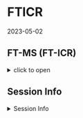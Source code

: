 FTICR
================
2023-05-02

## FT-MS (FT-ICR)

<details>
<summary>
click to open
</summary>

### FTICR Van krevelen diagrams:

<details>
<summary>
click to open
</summary>

![](FTICR_files/figure-gfm/unnamed-chunk-1-1.png)<!-- -->

![](FTICR_files/figure-gfm/unnamed-chunk-2-1.png)<!-- -->![](FTICR_files/figure-gfm/unnamed-chunk-2-2.png)<!-- -->![](FTICR_files/figure-gfm/unnamed-chunk-2-3.png)<!-- -->
</details>

### FTICR Common vs unique peaks by treatment:

<details>
<summary>
click to open
</summary>
<details>
<summary>
click to open
</summary>

![](FTICR_files/figure-gfm/unnamed-chunk-3-1.png)<!-- -->![](FTICR_files/figure-gfm/unnamed-chunk-3-2.png)<!-- -->

| Class              |  -2 |  -6 |
|:-------------------|----:|----:|
| aliphatic          | 439 | 202 |
| aromatic           |  24 |  31 |
| condensed aromatic |  16 |  11 |
| unsaturated/lignin |  87 | 137 |

![](FTICR_files/figure-gfm/unnamed-chunk-3-3.png)<!-- -->

| Class              | Pre |   2 |   4 |   6 |   8 |  10 |
|:-------------------|----:|----:|----:|----:|----:|----:|
| aliphatic          |  47 |  53 |  16 |   9 |  14 |   9 |
| aromatic           |  12 |   2 |   2 |   1 |   2 |  NA |
| condensed aromatic |   2 |   4 |  NA |  NA |   4 |  NA |
| unsaturated/lignin |  31 |  10 |   7 |   3 |   7 |   1 |

![](FTICR_files/figure-gfm/unnamed-chunk-3-4.png)<!-- -->

    ## NULL

| Class              | -2_Pre | -6_Pre | -2_2 | -6_2 | -2_4 | -6_4 | -2_6 | -6_6 | -2_8 | -6_8 | -2_10 | -6_10 |
|:-------------------|-------:|-------:|-----:|-----:|-----:|-----:|-----:|-----:|-----:|-----:|------:|------:|
| aliphatic          |     34 |      7 |   51 |    2 |   16 |   NA |    9 |   NA |   13 |    1 |     9 |    NA |
| aromatic           |      9 |      3 |    2 |   NA |    1 |    1 |   NA |    1 |    2 |   NA |    NA |    NA |
| condensed aromatic |      2 |     NA |    4 |   NA |   NA |   NA |   NA |   NA |    4 |   NA |    NA |    NA |
| unsaturated/lignin |     20 |      5 |    9 |    1 |    6 |    1 |    2 |    1 |    6 |    1 |    NA |     1 |

</details>
<details>
<summary>
click to open
</summary>

![](FTICR_files/figure-gfm/unnamed-chunk-4-1.png)<!-- -->![](FTICR_files/figure-gfm/unnamed-chunk-4-2.png)<!-- -->

| Class              |  -2 |  -6 |
|:-------------------|----:|----:|
| aliphatic          | 145 | 123 |
| aromatic           |  13 |  30 |
| condensed aromatic |   8 |   9 |
| unsaturated/lignin |  72 | 112 |

![](FTICR_files/figure-gfm/unnamed-chunk-4-3.png)<!-- -->

| Class              | Pre |   2 |   4 |   6 |   8 |  10 |
|:-------------------|----:|----:|----:|----:|----:|----:|
| aliphatic          |  26 |   6 |   6 |   3 |  10 |   1 |
| aromatic           |  10 |  NA |   1 |   1 |   2 |  NA |
| condensed aromatic |   1 |  NA |  NA |  NA |   4 |  NA |
| unsaturated/lignin |  27 |   2 |   7 |   3 |   6 |   1 |

![](FTICR_files/figure-gfm/unnamed-chunk-4-4.png)<!-- -->

    ## NULL

| Class              | -2_Pre | -6_Pre | -2_2 | -6_2 | -2_4 | -6_4 | -2_6 | -6_6 | -2_8 | -6_8 | -6_10 |
|:-------------------|-------:|-------:|-----:|-----:|-----:|-----:|-----:|-----:|-----:|-----:|------:|
| aliphatic          |     13 |     10 |    3 |    3 |    6 |   NA |    2 |    1 |    9 |    1 |     1 |
| aromatic           |      7 |      3 |   NA |   NA |   NA |    1 |   NA |    1 |    2 |   NA |    NA |
| condensed aromatic |      1 |     NA |   NA |   NA |   NA |   NA |   NA |   NA |    4 |   NA |    NA |
| unsaturated/lignin |     15 |      6 |    1 |    1 |    7 |   NA |    2 |    1 |    5 |    1 |     1 |

</details>
<details>
<summary>
click to open
</summary>
![](FTICR_files/figure-gfm/unnamed-chunk-5-1.png)<!-- -->![](FTICR_files/figure-gfm/unnamed-chunk-5-2.png)<!-- -->
<table>
<thead>
<tr>
<th style="text-align:left;">
Class
</th>
<th style="text-align:right;">
-2
</th>
<th style="text-align:right;">
-6
</th>
</tr>
</thead>
<tbody>
<tr>
<td style="text-align:left;">
aliphatic
</td>
<td style="text-align:right;">
405
</td>
<td style="text-align:right;">
196
</td>
</tr>
<tr>
<td style="text-align:left;">
aromatic
</td>
<td style="text-align:right;">
21
</td>
<td style="text-align:right;">
3
</td>
</tr>
<tr>
<td style="text-align:left;">
condensed aromatic
</td>
<td style="text-align:right;">
16
</td>
<td style="text-align:right;">
3
</td>
</tr>
<tr>
<td style="text-align:left;">
unsaturated/lignin
</td>
<td style="text-align:right;">
76
</td>
<td style="text-align:right;">
59
</td>
</tr>
</tbody>
</table>
![](FTICR_files/figure-gfm/unnamed-chunk-5-3.png)<!-- -->
<table>
<thead>
<tr>
<th style="text-align:left;">
Class
</th>
<th style="text-align:right;">
Pre
</th>
<th style="text-align:right;">
2
</th>
<th style="text-align:right;">
4
</th>
<th style="text-align:right;">
6
</th>
<th style="text-align:right;">
8
</th>
<th style="text-align:right;">
10
</th>
</tr>
</thead>
<tbody>
<tr>
<td style="text-align:left;">
aliphatic
</td>
<td style="text-align:right;">
27
</td>
<td style="text-align:right;">
57
</td>
<td style="text-align:right;">
14
</td>
<td style="text-align:right;">
9
</td>
<td style="text-align:right;">
12
</td>
<td style="text-align:right;">
9
</td>
</tr>
<tr>
<td style="text-align:left;">
aromatic
</td>
<td style="text-align:right;">
7
</td>
<td style="text-align:right;">
3
</td>
<td style="text-align:right;">
1
</td>
<td style="text-align:right;">
NA
</td>
<td style="text-align:right;">
1
</td>
<td style="text-align:right;">
NA
</td>
</tr>
<tr>
<td style="text-align:left;">
condensed aromatic
</td>
<td style="text-align:right;">
3
</td>
<td style="text-align:right;">
6
</td>
<td style="text-align:right;">
NA
</td>
<td style="text-align:right;">
NA
</td>
<td style="text-align:right;">
NA
</td>
<td style="text-align:right;">
NA
</td>
</tr>
<tr>
<td style="text-align:left;">
unsaturated/lignin
</td>
<td style="text-align:right;">
14
</td>
<td style="text-align:right;">
19
</td>
<td style="text-align:right;">
3
</td>
<td style="text-align:right;">
1
</td>
<td style="text-align:right;">
2
</td>
<td style="text-align:right;">
2
</td>
</tr>
</tbody>
</table>

![](FTICR_files/figure-gfm/unnamed-chunk-5-4.png)<!-- -->

    ## NULL

<table>
<thead>
<tr>
<th style="text-align:left;">
Class
</th>
<th style="text-align:right;">
-2_Pre
</th>
<th style="text-align:right;">
-6_Pre
</th>
<th style="text-align:right;">
-2_2
</th>
<th style="text-align:right;">
-6_2
</th>
<th style="text-align:right;">
-2_4
</th>
<th style="text-align:right;">
-6_4
</th>
<th style="text-align:right;">
-2_6
</th>
<th style="text-align:right;">
-2_8
</th>
<th style="text-align:right;">
-2_10
</th>
</tr>
</thead>
<tbody>
<tr>
<td style="text-align:left;">
aliphatic
</td>
<td style="text-align:right;">
23
</td>
<td style="text-align:right;">
1
</td>
<td style="text-align:right;">
56
</td>
<td style="text-align:right;">
1
</td>
<td style="text-align:right;">
14
</td>
<td style="text-align:right;">
NA
</td>
<td style="text-align:right;">
9
</td>
<td style="text-align:right;">
12
</td>
<td style="text-align:right;">
9
</td>
</tr>
<tr>
<td style="text-align:left;">
aromatic
</td>
<td style="text-align:right;">
6
</td>
<td style="text-align:right;">
1
</td>
<td style="text-align:right;">
3
</td>
<td style="text-align:right;">
NA
</td>
<td style="text-align:right;">
1
</td>
<td style="text-align:right;">
NA
</td>
<td style="text-align:right;">
NA
</td>
<td style="text-align:right;">
1
</td>
<td style="text-align:right;">
NA
</td>
</tr>
<tr>
<td style="text-align:left;">
condensed aromatic
</td>
<td style="text-align:right;">
3
</td>
<td style="text-align:right;">
NA
</td>
<td style="text-align:right;">
6
</td>
<td style="text-align:right;">
NA
</td>
<td style="text-align:right;">
NA
</td>
<td style="text-align:right;">
NA
</td>
<td style="text-align:right;">
NA
</td>
<td style="text-align:right;">
NA
</td>
<td style="text-align:right;">
NA
</td>
</tr>
<tr>
<td style="text-align:left;">
unsaturated/lignin
</td>
<td style="text-align:right;">
9
</td>
<td style="text-align:right;">
2
</td>
<td style="text-align:right;">
19
</td>
<td style="text-align:right;">
NA
</td>
<td style="text-align:right;">
1
</td>
<td style="text-align:right;">
2
</td>
<td style="text-align:right;">
1
</td>
<td style="text-align:right;">
2
</td>
<td style="text-align:right;">
2
</td>
</tr>
</tbody>
</table>
</details>
</details>

### FTICR Permanova results and PCAs:

#### relative abundance

<details>
<summary>
click to open
</summary>

![](FTICR_files/figure-gfm/unnamed-chunk-6-1.png)<!-- -->![](FTICR_files/figure-gfm/unnamed-chunk-6-2.png)<!-- -->![](FTICR_files/figure-gfm/unnamed-chunk-6-3.png)<!-- -->

</details>

#### PCA results:

<details>
<summary>
click to open
</summary>
![](FTICR_files/figure-gfm/unnamed-chunk-7-1.png)<!-- -->![](FTICR_files/figure-gfm/unnamed-chunk-7-2.png)<!-- -->![](FTICR_files/figure-gfm/unnamed-chunk-7-3.png)<!-- -->
<table>
<caption>
Permanova results: axis class all
</caption>
<thead>
<tr>
<th style="text-align:left;">
</th>
<th style="text-align:right;">
Df
</th>
<th style="text-align:right;">
SumOfSqs
</th>
<th style="text-align:right;">
R2
</th>
<th style="text-align:right;">
F
</th>
<th style="text-align:right;">
Pr(\>F)
</th>
</tr>
</thead>
<tbody>
<tr>
<td style="text-align:left;">
pre
</td>
<td style="text-align:right;">
1
</td>
<td style="text-align:right;">
0.2991305
</td>
<td style="text-align:right;">
0.0437799
</td>
<td style="text-align:right;">
9.3601645
</td>
<td style="text-align:right;">
0.002
</td>
</tr>
<tr>
<td style="text-align:left;">
inc
</td>
<td style="text-align:right;">
5
</td>
<td style="text-align:right;">
0.0098561
</td>
<td style="text-align:right;">
0.0014425
</td>
<td style="text-align:right;">
0.0616820
</td>
<td style="text-align:right;">
0.995
</td>
</tr>
<tr>
<td style="text-align:left;">
pre:inc
</td>
<td style="text-align:right;">
5
</td>
<td style="text-align:right;">
0.0361773
</td>
<td style="text-align:right;">
0.0052948
</td>
<td style="text-align:right;">
0.2264067
</td>
<td style="text-align:right;">
0.952
</td>
</tr>
<tr>
<td style="text-align:left;">
Residual
</td>
<td style="text-align:right;">
203
</td>
<td style="text-align:right;">
6.4874389
</td>
<td style="text-align:right;">
0.9494828
</td>
<td style="text-align:right;">
NA
</td>
<td style="text-align:right;">
NA
</td>
</tr>
<tr>
<td style="text-align:left;">
Total
</td>
<td style="text-align:right;">
214
</td>
<td style="text-align:right;">
6.8326028
</td>
<td style="text-align:right;">
1.0000000
</td>
<td style="text-align:right;">
NA
</td>
<td style="text-align:right;">
NA
</td>
</tr>
</tbody>
</table>
![](FTICR_files/figure-gfm/unnamed-chunk-7-4.png)<!-- -->![](FTICR_files/figure-gfm/unnamed-chunk-7-5.png)<!-- -->
<table>
<caption>
Permanova results: Axis class Polar only
</caption>
<thead>
<tr>
<th style="text-align:left;">
</th>
<th style="text-align:right;">
Df
</th>
<th style="text-align:right;">
SumOfSqs
</th>
<th style="text-align:right;">
R2
</th>
<th style="text-align:right;">
F
</th>
<th style="text-align:right;">
Pr(\>F)
</th>
</tr>
</thead>
<tbody>
<tr>
<td style="text-align:left;">
pre
</td>
<td style="text-align:right;">
1
</td>
<td style="text-align:right;">
0.0004596
</td>
<td style="text-align:right;">
0.0321579
</td>
<td style="text-align:right;">
10.58298
</td>
<td style="text-align:right;">
0.001
</td>
</tr>
<tr>
<td style="text-align:left;">
inc
</td>
<td style="text-align:right;">
5
</td>
<td style="text-align:right;">
0.0066832
</td>
<td style="text-align:right;">
0.4676090
</td>
<td style="text-align:right;">
30.77754
</td>
<td style="text-align:right;">
0.001
</td>
</tr>
<tr>
<td style="text-align:left;">
pre:inc
</td>
<td style="text-align:right;">
5
</td>
<td style="text-align:right;">
0.0029803
</td>
<td style="text-align:right;">
0.2085238
</td>
<td style="text-align:right;">
13.72482
</td>
<td style="text-align:right;">
0.001
</td>
</tr>
<tr>
<td style="text-align:left;">
Residual
</td>
<td style="text-align:right;">
96
</td>
<td style="text-align:right;">
0.0041692
</td>
<td style="text-align:right;">
0.2917093
</td>
<td style="text-align:right;">
NA
</td>
<td style="text-align:right;">
NA
</td>
</tr>
<tr>
<td style="text-align:left;">
Total
</td>
<td style="text-align:right;">
107
</td>
<td style="text-align:right;">
0.0142922
</td>
<td style="text-align:right;">
1.0000000
</td>
<td style="text-align:right;">
NA
</td>
<td style="text-align:right;">
NA
</td>
</tr>
</tbody>
</table>
![](FTICR_files/figure-gfm/unnamed-chunk-7-6.png)<!-- -->![](FTICR_files/figure-gfm/unnamed-chunk-7-7.png)<!-- -->
<table>
<caption>
Permanova results: Axis class Non-Polar only
</caption>
<thead>
<tr>
<th style="text-align:left;">
</th>
<th style="text-align:right;">
Df
</th>
<th style="text-align:right;">
SumOfSqs
</th>
<th style="text-align:right;">
R2
</th>
<th style="text-align:right;">
F
</th>
<th style="text-align:right;">
Pr(\>F)
</th>
</tr>
</thead>
<tbody>
<tr>
<td style="text-align:left;">
pre
</td>
<td style="text-align:right;">
1
</td>
<td style="text-align:right;">
0.0050061
</td>
<td style="text-align:right;">
0.1717359
</td>
<td style="text-align:right;">
26.4653827
</td>
<td style="text-align:right;">
0.001
</td>
</tr>
<tr>
<td style="text-align:left;">
inc
</td>
<td style="text-align:right;">
5
</td>
<td style="text-align:right;">
0.0052433
</td>
<td style="text-align:right;">
0.1798715
</td>
<td style="text-align:right;">
5.5438239
</td>
<td style="text-align:right;">
0.001
</td>
</tr>
<tr>
<td style="text-align:left;">
pre:inc
</td>
<td style="text-align:right;">
5
</td>
<td style="text-align:right;">
0.0009308
</td>
<td style="text-align:right;">
0.0319305
</td>
<td style="text-align:right;">
0.9841303
</td>
<td style="text-align:right;">
0.429
</td>
</tr>
<tr>
<td style="text-align:left;">
Residual
</td>
<td style="text-align:right;">
95
</td>
<td style="text-align:right;">
0.0179699
</td>
<td style="text-align:right;">
0.6164622
</td>
<td style="text-align:right;">
NA
</td>
<td style="text-align:right;">
NA
</td>
</tr>
<tr>
<td style="text-align:left;">
Total
</td>
<td style="text-align:right;">
106
</td>
<td style="text-align:right;">
0.0291500
</td>
<td style="text-align:right;">
1.0000000
</td>
<td style="text-align:right;">
NA
</td>
<td style="text-align:right;">
NA
</td>
</tr>
</tbody>
</table>
</details>
</details>

## Session Info

<details>
<summary>
Session Info
</summary>

Date run: 2023-05-31

    ## R version 4.2.3 (2023-03-15 ucrt)
    ## Platform: x86_64-w64-mingw32/x64 (64-bit)
    ## Running under: Windows 10 x64 (build 19045)
    ## 
    ## Matrix products: default
    ## 
    ## locale:
    ## [1] LC_COLLATE=English_United States.utf8 
    ## [2] LC_CTYPE=English_United States.utf8   
    ## [3] LC_MONETARY=English_United States.utf8
    ## [4] LC_NUMERIC=C                          
    ## [5] LC_TIME=English_United States.utf8    
    ## 
    ## attached base packages:
    ## [1] grid      stats     graphics  grDevices utils     datasets  methods  
    ## [8] base     
    ## 
    ## other attached packages:
    ##  [1] trelliscopejs_0.2.6 pmartR_2.3.0        agricolae_1.3-5    
    ##  [4] knitr_1.42          nlme_3.1-162        cowplot_1.1.1      
    ##  [7] ggpubr_0.6.0        janitor_2.2.0       pracma_2.4.2       
    ## [10] reshape2_1.4.4      ggbiplot_0.55       scales_1.2.1.9000  
    ## [13] plyr_1.8.8          vegan_2.6-4         lattice_0.20-45    
    ## [16] permute_0.9-7       lubridate_1.9.2     forcats_1.0.0      
    ## [19] stringr_1.5.0       dplyr_1.1.1         purrr_1.0.1        
    ## [22] readr_2.1.4         tidyr_1.3.0         tibble_3.2.1       
    ## [25] ggplot2_3.4.1       tidyverse_2.0.0     tarchetypes_0.7.6  
    ## [28] targets_0.14.3     
    ## 
    ## loaded via a namespace (and not attached):
    ##  [1] colorspace_2.1-0        ggsignif_0.6.4          ellipsis_0.3.2         
    ##  [4] mclust_6.0.0            snakecase_0.11.0        base64enc_0.1-3        
    ##  [7] fs_1.6.2                rstudioapi_0.14         farver_2.1.1           
    ## [10] listenv_0.9.0           furrr_0.3.1             fansi_1.0.4            
    ## [13] codetools_0.2-19        splines_4.2.3           jsonlite_1.8.4         
    ## [16] broom_1.0.4             cluster_2.1.4           shiny_1.7.4            
    ## [19] compiler_4.2.3          backports_1.4.1         Matrix_1.5-4           
    ## [22] fastmap_1.1.1           cli_3.6.0               later_1.3.0            
    ## [25] htmltools_0.5.4         prettyunits_1.1.1       tools_4.2.3            
    ## [28] igraph_1.4.1            gtable_0.3.3            glue_1.6.2             
    ## [31] Rcpp_1.0.10             carData_3.0-5           vctrs_0.6.0            
    ## [34] iterators_1.0.14        autocogs_0.1.4          xfun_0.38              
    ## [37] globals_0.16.2          ps_1.7.2                timechange_0.2.0       
    ## [40] mime_0.12               miniUI_0.1.1.1          lifecycle_1.0.3        
    ## [43] rstatix_0.7.2           future_1.32.0           MASS_7.3-60            
    ## [46] DistributionUtils_0.6-0 hms_1.1.3               promises_1.2.0.1       
    ## [49] parallel_4.2.3          yaml_2.3.7              labelled_2.11.0        
    ## [52] ggExtra_0.10.0          stringi_1.7.12          highr_0.10             
    ## [55] klaR_1.7-2              AlgDesign_1.2.1         foreach_1.5.2          
    ## [58] checkmate_2.2.0         rlang_1.1.0             pkgconfig_2.0.3        
    ## [61] evaluate_0.21           labeling_0.4.2          processx_3.8.0         
    ## [64] tidyselect_1.2.0        parallelly_1.35.0       magrittr_2.0.3         
    ## [67] R6_2.5.1                generics_0.1.3          base64url_1.4          
    ## [70] combinat_0.0-8          pillar_1.9.0            haven_2.5.2            
    ## [73] withr_2.5.0             mgcv_1.8-42             abind_1.4-5            
    ## [76] crayon_1.5.2            car_3.1-2               questionr_0.7.8        
    ## [79] utf8_1.2.3              rmarkdown_2.21          tzdb_0.3.0             
    ## [82] future.callr_0.8.1      progress_1.2.2          data.table_1.14.8      
    ## [85] callr_3.7.3             webshot_0.5.4           digest_0.6.31          
    ## [88] xtable_1.8-4            httpuv_1.6.9            munsell_0.5.0

</details>
